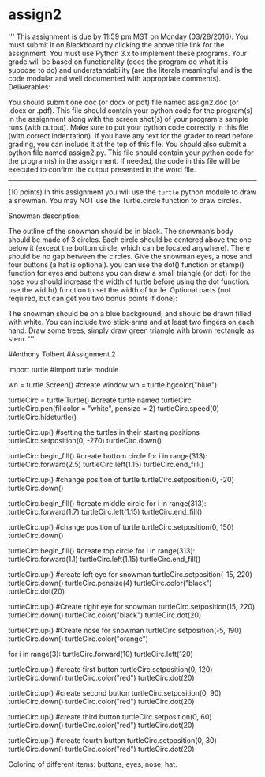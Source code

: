 # assign2
'''
This assignment is due by 11:59 pm MST on Monday (03/28/2016). You must submit it on Blackboard by clicking the above title link for the assignment.
You must use Python 3.x to implement these programs.
Your grade will be based on functionality (does the program do what it is suppose to do) and understandability (are the literals meaningful and is the code modular and well documented with appropriate comments).
Deliverables:

You should submit one doc (or docx or pdf) file named assign2.doc (or .docx or .pdf). This file should contain your python code for the program(s) in the assignment along with the screen shot(s) of your program's sample runs (with output). Make sure to put your python code correctly in this file (with correct indentation). If you have any text for the grader to read before grading, you can include it at the top of this file. 
You should also submit a python file named assign2.py. This file should contain your python code for the program(s) in the assignment. If needed, the code in this file will be executed to confirm the output presented in the word file.
____________________________________________________________________________________________________

(10 points) In this assignment you will use the `turtle` python module to draw a snowman. You may NOT use the Turtle.circle function to draw circles.

Snowman description:

The outline of the snowman should be in black.
The snowman’s body should be made of 3 circles.
Each circle should be centered above the one below it (except the bottom circle, which can be located anywhere).
There should be no gap between the circles.
Give the snowman eyes, a nose and four buttons (a hat is optional).
you can use the dot() function or stamp() function for eyes and buttons
you can draw a small triangle (or dot) for the nose
you should increase the width of turtle before using the dot function. use the width() function to set the width of turtle.
Optional parts (not required, but can get you two bonus points if done):

The snowman should be on a blue background, and should be drawn filled with white.
You can include two stick-arms and at least two fingers on each hand.
Draw some trees, simply draw green triangle with brown rectangle as stem. '''


#Anthony Tolbert
#Assignment 2

import turtle #import turle module

wn = turtle.Screen()    #create window
wn = turtle.bgcolor("blue")

turtleCirc = turtle.Turtle()    #create turtle named turtleCirc
turtleCirc.pen(fillcolor = "white", pensize = 2)
turtleCirc.speed(0)
turtleCirc.hideturtle()

turtleCirc.up() #setting the turtles in their starting positions
turtleCirc.setposition(0, -270)
turtleCirc.down()

turtleCirc.begin_fill() #create bottom circle
for i in range(313):
    turtleCirc.forward(2.5)
    turtleCirc.left(1.15)
turtleCirc.end_fill()

turtleCirc.up() #change position of turtle
turtleCirc.setposition(0, -20)
turtleCirc.down()

turtleCirc.begin_fill() #create middle circle
for i in range(313):
    turtleCirc.forward(1.7)
    turtleCirc.left(1.15)
turtleCirc.end_fill()

turtleCirc.up() #change position of turtle
turtleCirc.setposition(0, 150)
turtleCirc.down()

turtleCirc.begin_fill() #create top circle
for i in range(313):
    turtleCirc.forward(1.1)
    turtleCirc.left(1.15)
turtleCirc.end_fill()

turtleCirc.up() #create left eye for snowman
turtleCirc.setposition(-15, 220)
turtleCirc.down()
turtleCirc.pensize(4)
turtleCirc.color("black")
turtleCirc.dot(20)

turtleCirc.up() #Create right eye for snowman
turtleCirc.setposition(15, 220)
turtleCirc.down()
turtleCirc.color("black")
turtleCirc.dot(20)

turtleCirc.up() #Create nose for snowman
turtleCirc.setposition(-5, 190)
turtleCirc.down()
turtleCirc.color("orange")

for i in range(3):
    turtleCirc.forward(10)
    turtleCirc.left(120)

turtleCirc.up() #create first button
turtleCirc.setposition(0, 120)
turtleCirc.down()
turtleCirc.color("red")
turtleCirc.dot(20)

turtleCirc.up() #create second button
turtleCirc.setposition(0, 90)
turtleCirc.down()
turtleCirc.color("red")
turtleCirc.dot(20)

turtleCirc.up() #create third button
turtleCirc.setposition(0, 60)
turtleCirc.down()
turtleCirc.color("red")
turtleCirc.dot(20)

turtleCirc.up() #create fourth button
turtleCirc.setposition(0, 30)
turtleCirc.down()
turtleCirc.color("red")
turtleCirc.dot(20)




Coloring of different items: buttons, eyes, nose, hat.
